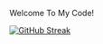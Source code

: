 Welcome To My Code!


[![GitHub Streak](https://github-readme-streak-stats.herokuapp.com?user=erikjearl&theme=nightowl&date_format=M%20j%5B%2C%20Y%5D)](https://git.io/streak-stats)

<!--
**erikjearl/erikjearl** is a ✨ _special_ ✨ repository because its `README.md` (this file) appears on your GitHub profile.

Here are some ideas to get you started:

- 🔭 I’m currently working on ...
- 🌱 I’m currently learning ...
- 👯 I’m looking to collaborate on ...
- 🤔 I’m looking for help with ...
- 💬 Ask me about ...
- 📫 How to reach me: ...
- 😄 Pronouns: ...
- ⚡ Fun fact: ...
-->
